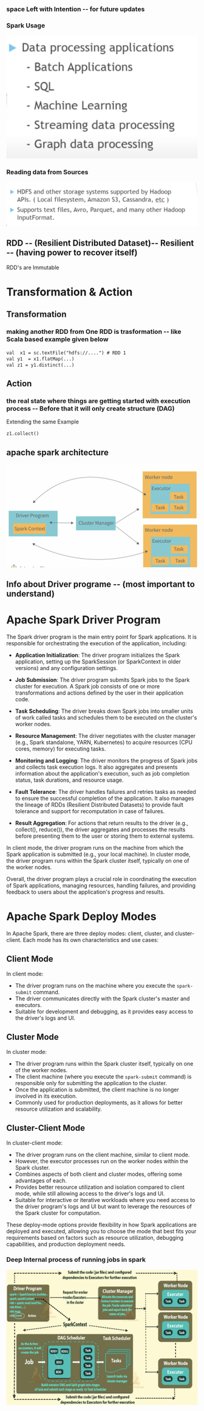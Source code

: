 

### space Left with Intention -- for future updates 

### Spark Usage 

<img src="usage.png">

### Reading data from Sources 

<img src="hdd1.png">

## RDD -- (Resilient Distributed Dataset)-- Resilient -- (having power to recover itself)

<p> RDD's are Immutable </p>

# Transformation & Action 

## Transformation 
### making another RDD from One RDD is trasformation -- like Scala based example given below 

```
val  x1 = sc.textFile("hdfs://....") # RDD 1
val y1  = x1.flatMap(...)
val z1 = y1.distinct(...)
```

## Action 

### the real state where things are getting started with execution process -- Before that it will only create structure (DAG)

<p> Extending the same Example </p>

```
z1.collect() 
```

## apache spark architecture 

<img src="spark_arch.png">

## Info about Driver programe -- (most important to understand)

# Apache Spark Driver Program

The Spark driver program is the main entry point for Spark applications. It is responsible for orchestrating the execution of the application, including:

- **Application Initialization**: The driver program initializes the Spark application, setting up the SparkSession (or SparkContext in older versions) and any configuration settings.

- **Job Submission**: The driver program submits Spark jobs to the Spark cluster for execution. A Spark job consists of one or more transformations and actions defined by the user in their application code.

- **Task Scheduling**: The driver breaks down Spark jobs into smaller units of work called tasks and schedules them to be executed on the cluster's worker nodes.

- **Resource Management**: The driver negotiates with the cluster manager (e.g., Spark standalone, YARN, Kubernetes) to acquire resources (CPU cores, memory) for executing tasks.

- **Monitoring and Logging**: The driver monitors the progress of Spark jobs and collects task execution logs. It also aggregates and presents information about the application's execution, such as job completion status, task durations, and resource usage.

- **Fault Tolerance**: The driver handles failures and retries tasks as needed to ensure the successful completion of the application. It also manages the lineage of RDDs (Resilient Distributed Datasets) to provide fault tolerance and support for recomputation in case of failures.

- **Result Aggregation**: For actions that return results to the driver (e.g., collect(), reduce()), the driver aggregates and processes the results before presenting them to the user or storing them to external systems.

In client mode, the driver program runs on the machine from which the Spark application is submitted (e.g., your local machine). In cluster mode, the driver program runs within the Spark cluster itself, typically on one of the worker nodes.

Overall, the driver program plays a crucial role in coordinating the execution of Spark applications, managing resources, handling failures, and providing feedback to users about the application's progress and results.


# Apache Spark Deploy Modes

In Apache Spark, there are three deploy modes: client, cluster, and cluster-client. Each mode has its own characteristics and use cases:

## Client Mode

In client mode:

- The driver program runs on the machine where you execute the `spark-submit` command.
- The driver communicates directly with the Spark cluster's master and executors.
- Suitable for development and debugging, as it provides easy access to the driver's logs and UI.

## Cluster Mode

In cluster mode:

- The driver program runs within the Spark cluster itself, typically on one of the worker nodes.
- The client machine (where you execute the `spark-submit` command) is responsible only for submitting the application to the cluster.
- Once the application is submitted, the client machine is no longer involved in its execution.
- Commonly used for production deployments, as it allows for better resource utilization and scalability.

## Cluster-Client Mode

In cluster-client mode:

- The driver program runs on the client machine, similar to client mode.
- However, the executor processes run on the worker nodes within the Spark cluster.
- Combines aspects of both client and cluster modes, offering some advantages of each.
- Provides better resource utilization and isolation compared to client mode, while still allowing access to the driver's logs and UI.
- Suitable for interactive or iterative workloads where you need access to the driver program's logs and UI but want to leverage the resources of the Spark cluster for computation.

These deploy-mode options provide flexibility in how Spark applications are deployed and executed, allowing you to choose the mode that best fits your requirements based on factors such as resource utilization, debugging capabilities, and production deployment needs.



### Deep Internal process of running jobs in spark 

<img src="sparkjob.png">
